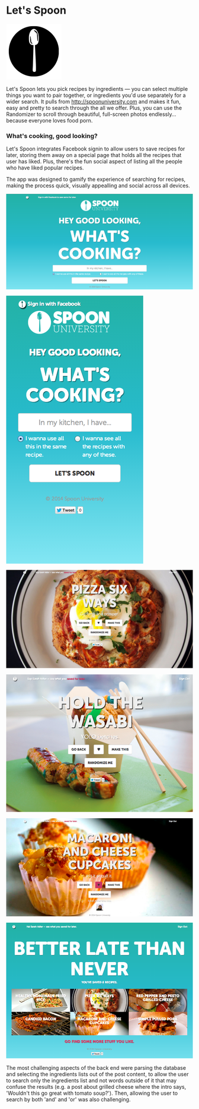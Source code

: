 # Let's Spoon

![Spoon Icon](app/assets/images/logo_150.png)

Let's Spoon lets you pick recipes by ingredients — you can select multiple things you want to pair together, or ingredients you'd use separately for a wider search. It pulls from <http://spoonuniversity.com> and makes it fun, easy and pretty to search through the all we offer. Plus, you can use the Randomizer to scroll through beautiful, full-screen photos endlessly… because everyone loves food porn.

### What's cooking, good looking?

Let's Spoon integrates Facebook signin to allow users to save recipes for later, storing them away on a special page that holds all the recipes that user has liked. Plus, there's the fun social aspect of listing all the people who have liked popular recipes.

The app was designed to gamify the experience of searching for recipes, making the process quick, visually appealling and social across all devices.

![search](app/assets/images/search.png)

![mobile](app/assets/images/mobile.png)

![pizza](app/assets/images/pizza.png)

![candysushi](app/assets/images/candysushi.png)

![mac](app/assets/images/mac.png)

![faves](app/assets/images/faves.png)

The most challenging aspects of the back end were parsing the database and selecting the ingredients lists out of the post content, to allow the user to search only the ingredients list and not words outside of it that may confuse the results (e.g. a post about grilled cheese where the intro says, 'Wouldn't this go great with tomato soup?'). Then, allowing the user to search by both 'and' and 'or' was also challenging.

